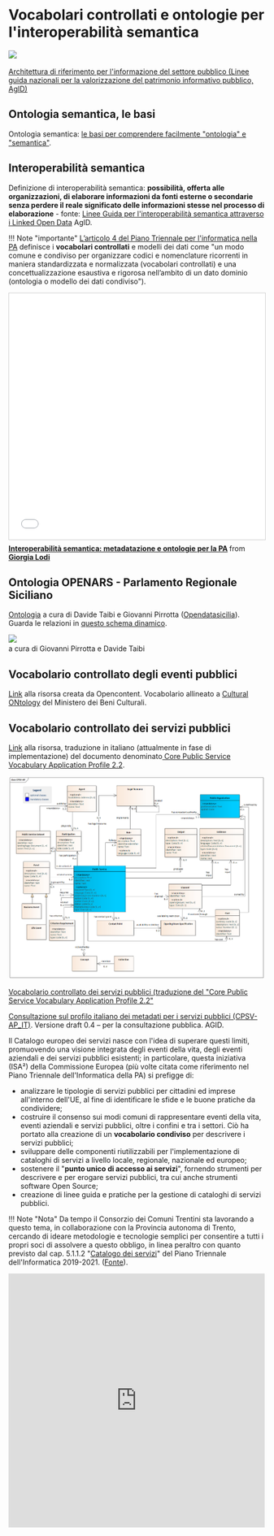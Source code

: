 # Vocabolari controllati e ontologie per l'interoperabilità semantica


<img src="https://raw.githubusercontent.com/cirospat/newproject/master/docs/static/vocabolari-controllati-architettura-informazione.png" /> 

[Architettura di riferimento per l'informazione del settore pubblico (Linee guida nazionali per la valorizzazione del patrimonio informativo pubblico, AgID)](https://docs.italia.it/italia/daf/lg-patrimonio-pubblico/it/bozza/arch.html)


## Ontologia semantica, le basi
Ontologia semantica: [le basi per comprendere facilmente "ontologia" e "semantica"](https://cirospat.readthedocs.io/it/latest/ontologia-semantica-le-basi.html).


## Interoperabilità semantica

Definizione di interoperabilità semantica: **possibilità, offerta alle organizzazioni, di  elaborare informazioni da fonti esterne o secondarie senza perdere il reale significato  delle informazioni stesse nel processo di elaborazione**  - fonte: [Linee Guida per l'interoperabilità semantica attraverso i Linked Open Data](https://www.agid.gov.it/sites/default/files/repository_files/documentazione_trasparenza/cdc-spc-gdl6-interoperabilitasemopendata_v2.0_0.pdf) AgID.


!!! Note "importante"
    [L’articolo 4 del Piano Triennale per l'informatica nella PA](https://pianotriennale-ict.readthedocs.io/it/latest/doc/04_infrastrutture-immateriali.html#dati-della-pubblica-amministrazione) definisce i **vocabolari controllati** e modelli dei dati come "un modo comune e condiviso per organizzare codici e nomenclature ricorrenti in maniera standardizzata e normalizzata (vocabolari controllati) e una concettualizzazione esaustiva e rigorosa nell’ambito di un dato dominio (ontologia o modello dei dati condiviso").


<iframe src="//www.slideshare.net/slideshow/embed_code/key/ijWjMuMPVxTyBU" width="595" height="485" frameborder="0" marginwidth="0" marginheight="0" scrolling="no" style="border:1px solid #CCC; border-width:1px; margin-bottom:5px; max-width: 100%;" allowfullscreen> </iframe> <div style="margin-bottom:5px"> <strong> <a href="//www.slideshare.net/GiorgiaLodi/interoperabilit-semantica-metadatazione-e-ontologie-per-la-pa" title="Interoperabilità semantica: metadatazione e ontologie per la PA" target="_blank">Interoperabilità semantica: metadatazione e ontologie per la PA</a> </strong> from <strong><a href="https://www.slideshare.net/GiorgiaLodi" target="_blank">Giorgia Lodi</a></strong> </div>


## Ontologia OPENARS - Parlamento Regionale Siciliano
[Ontologia](http://www.openars.org/openars/ontologia/) a cura di Davide Taibi e Giovanni Pirrotta ([Opendatasicilia](http://ods2018.opendatasicilia.it)). Guarda le relazioni in [questo schema dinamico](http://www.openars.org/core/webvowl/index.html#ontology).


<img src="https://raw.githubusercontent.com/cirospat/newproject/master/docs/img/openars.jpg" /> <br>
a cura di Giovanni Pirrotta e Davide Taibi



## Vocabolario controllato degli eventi pubblici
[Link](https://content-classes.readthedocs.io/it/latest/docs/Eventi%20pubblici%20(CPEV-AP_IT).html) alla risorsa creata da Opencontent. Vocabolario allineato a [Cultural ONtology](http://dati.beniculturali.it/cultural_on/) del Ministero dei Beni Culturali.

## Vocabolario controllato dei servizi pubblici
[Link](https://vocabolario-controllato-servizi-pubblici.readthedocs.io) alla risorsa, traduzione in italiano (attualmente in fase di implementazione) del documento denominato[ Core Public Service Vocabulary Application Profile 2.2](https://joinup.ec.europa.eu/solution/core-public-service-vocabulary-application-profile/releases).


<img src="https://raw.githubusercontent.com/cirospat/-vocabolario-controllato-servizi-pubblici/master/static/CPSV-AP_Specification%20v2.2.png" /> 

[Vocabolario controllato dei servizi pubblici (traduzione del "Core Public Service Vocabulary Application Profile 2.2"](https://vocabolario-controllato-servizi-pubblici.readthedocs.io)


[Consultazione sul profilo italiano dei metadati per i servizi pubblici (CPSV-AP_IT)](https://www.dati.gov.it/consultazione/CPSV-AP_IT). Versione draft 0.4 – per la consultazione pubblica. AGID.


Il Catalogo europeo dei servizi nasce con l'idea di superare questi limiti, promuovendo una visione integrata degli eventi della vita, degli eventi aziendali e dei servizi pubblici esistenti; in particolare, questa iniziativa (ISA²) della Commissione Europea (più volte citata come riferimento nel Piano Triennale dell'Informatica della PA) si prefigge di:

- analizzare le tipologie di servizi pubblici per cittadini ed imprese all'interno dell'UE, al fine di identificare le sfide e le buone pratiche da condividere; 
- costruire il consenso sui modi comuni di rappresentare eventi della vita, eventi aziendali e servizi pubblici, oltre i confini e tra i settori. Ciò ha portato alla creazione di un <strong>vocabolario condiviso</strong> per descrivere i servizi pubblici; 
- sviluppare delle componenti riutilizzabili per l'implementazione di cataloghi di servizi a livello locale, regionale, nazionale ed europeo; 
- sostenere il "<strong>punto unico di accesso ai servizi</strong>", fornendo strumenti per descrivere e per erogare servizi pubblici, tra cui anche strumenti software Open Source; 
- creazione di linee guida e pratiche per la gestione di cataloghi di servizi pubblici.


!!! Note "Nota"
    Da tempo il Consorzio dei Comuni Trentini sta lavorando a questo tema, in collaborazione con la Provincia autonoma di Trento, cercando di ideare metodologie e tecnologie semplici per consentire a tutti i propri soci di assolvere a questo obbligo, in linea peraltro con quanto previsto dal cap. 5.1.1.2 "<a href="http://infotn.byway.it/nl/link?c=1lv3&d=f3&h=255eojflqlhu2raf2tv6hl6tls&i=32e&iw=1&p=H653219741&s=lp&sn=bs&z=1nn">Catalogo dei servizi</a>" del Piano Triennale dell'Informatica 2019-2021. (<a href="http://infotn.byway.it/nl/link?c=1lv3&d=f3&h=2uap4jpa721nevjmlqhjm2vn88&i=32e&iw=1&n=bs&p=H301835223&s=wv&sn=bs">Fonte</a>).

    

<iframe width="100%" height="500" src="https://www.youtube.com/embed/IE2UJCV2ggI" frameborder="0" allow="autoplay; encrypted-media" allowfullscreen>&lt;/iframe><br>
The Catalogue of Services Action of the European Commission's ISA² Programme supports public administrations that create and exchange information on public service descriptions. To do so, it has created a common vocabulary for describing public services, the Core Public Service Vocabulary Application Profile (CPSV-AP), and provides interoperable tools to support local implementations. The CPSV-AP is a data model for harmonising the way public services are described on eGovernment portals. 

[More about the Catalogue of Services](https://joinup.ec.europa.eu/solution/core-public-service-vocabulary-application-profile/about#what)
    

## Sportello digitale unico per l’accesso a informazioni, procedure e servizi di assistenza
Guarda anche il "[Regolamento del Parlamento EU e del Consiglio che istituisce uno sportello digitale unico per l’accesso a informazioni, procedure e servizi di assistenza e di risoluzione dei problemi](https://vocabolario-controllato-servizi-pubblici.readthedocs.io/it/latest/regolamento-ue-sportello-digitale-unico.html#)".


<iframe width="100%" height="500" src="https://www.youtube.com/embed/Znkoz0-P3sc" frameborder="0" allow="autoplay; encrypted-media" allowfullscreen /iframe><br>

Istituzione e gestione di uno sportello digitale unico per offrire ai cittadini e alle imprese un facile accesso a informazioni di alta qualità, a procedure efficienti e a servizi di assistenza e di risoluzione dei problemi efficaci in relazione alle norme dell'Unione e nazionali applicabili ai cittadini e alle imprese che esercitano o che intendono esercitare i loro diritti derivanti dal diritto dell'Unione nell'ambito del mercato interno ai sensi dell'articolo 26, paragrafo 2, TFUE



## Vocabolario controllato degli atti che sono pubblicati nell'Albo Pretorio dei comuni
Un lavoro condiviso ed in progress che nasce dall'[hackathon di Udine del 15 giugno 2019](https://www.anci.fvg.it/HackFVG/LA-DUE-GIORNI-DI-HACKFVG). A [questo link](https://docs.google.com/spreadsheets/d/1KbBZguoxhFRkcas4Nhe8xN_TMGqRoSfcJmac4wiyFck/edit#gid=0) l'inizio della strutturazione delle definizioni/tassonomie degli atti amministrativi che confluiscono nella sezione "Albo Pretorio" dei portali web dei comuni. [Questo è lo spazio](https://github.com/italia/daf-ontologie-vocabolari-controllati/issues/66) (issue di GitHub) in cui si condivide il processo che porta alla strutturazione condivisa del "vocabolario controllato" degli atti pubblicati negli albi pretori.


## Open Contracting Data Standard (OCDS)
[Documentazione](https://standard.open-contracting.org/latest/it/). Obiettivi:

* Ottenere valore per i soldi pubblici spesi dalle amministrazioni pubbliche.
* Rafforzare la trasparenza, la responsabilità e l’integrità negli appalti pubblici.
* Permettere al settore privato di competere in modo equo agli appalti pubblici.
* Monitorare l’efficacia dei lavori, delle forniture e dei servizi appaltati.

## Ontologie e vocabolari controllati del Data & Analytics Framework - AGID (OntoPiA)

<img src="http://giovanni.pirrotta.it/images/ontopia/ontopia-tecnico.png" /> <br>
[Alla scoperta di Ontopia, il Knowledge Graph della PA Italiana (immagine tratta dall'articolo di Giovanni Pirrotta)](http://giovanni.pirrotta.it/blog/2019/05/04/alla-scoperta-di-ontopia-il-knowledge-graph-della-pa-italiana/), un articolo di Giovanni Pirrotta che spiega in maniera chiara le **ontologie** ed i **vocabolari controllati**.

[**Repository GitHub delle ontologie e dei vocabolari controllati**](https://github.com/italia/daf-ontologie-vocabolari-controllati) sviluppati nell'ambito delle azioni previste dal piano triennale per l'informatica nella PA, e a supporto del lavoro da svolgere per l_[elenco delle basi di dati chiave](http://elenco-basi-di-dati-chiave.readthedocs.io/it/latest/). A cura di Giorgia Lodi, AGID.

[**Ontologie dal Data & Analytics Framework Italia**](https://dataportal.daf.teamdigitale.it/dataset/search#/ontologies). AGID.

[**Vocabolari controllati dal Data & Analytics Framework Italia**](https://dataportal.daf.teamdigitale.it/dataset/search#/vocabularies). AGID.


## Classi di contenuto

[Strutturazione delle classi dei contenuti e relazioni tra le stesse classi](https://www.comunweb.it/openpa/classes). Vedi anche [http://ontopa.opencontent.it/openpa/classes](http://ontopa.opencontent.it/openpa/classes). Comunweb.



## Ontologie ISTAT
[Ontologie dei Musei, del Territorio e delle Variabili Censuarie](http://datiopen.istat.it/ontologie.php). ISTAT.


## Ontologie del Ministero dei Beni Culturali
[Ontologie del Ministero dei Beni Culturali](http://dati.beniculturali.it/le-ontologie/) (quali ad esempio [Cultural ONtology](http://dati.beniculturali.it/cultural_on/), con lo scopo di modellare i dati che caratterizzano gli istituti e i luoghi della cultura), MIBACT.

## Presentazioni e articoli su ontologie e vocabolari controllati
- [Open Data - Sharing data for maximum reuse. Consuming data on Web-Scale (Pieter Colpaert)](https://speakerdeck.com/pietercolpaert/an-introduction-to-open-data)
- [Ontologie e vocabolari controllati del Ministero dei Beni Culturali](http://www.iccd.beniculturali.it/it/150/archivio-news/4618/), slide illustrative del progetto ARCO e il catalogo dei beni culturali (Carriero - Lodi - Mancinelli/Veninata - Nuzzolese - Presutti).
- [Presentazioni di Giorgia Lodi</a> su ontologie, vocabolari controllati, e interoperabilità semantica.](https://www.slideshare.net/GiorgiaLodi)


## Articoli concernenti ontologie, vocabolari controllati e linked open data

<li><a href="http://giovanni.pirrotta.it/blog/2019/05/04/alla-scoperta-di-ontopia-il-knowledge-graph-della-pa-italiana/">Alla scoperta di Ontopia, il Knowledge Graph della PA Italiana</a>, un articolo di Giovanni Pirrotta che spiega in maniera chiara le **ontologie** ed i **vocabolari controllati**.

<li><a href="https://medium.com/wallscope/understanding-linked-data-formats-rdf-xml-vs-turtle-vs-n-triples-eb931dbe9827">Understanding Linked Data Formats</a> - Turtle vs RDF/XML vs N-Triples vs JSON-LD (Angus Addlesee).

<li>"<a href="https://medium.com/@gpirrotta/generazione-e-verifica-di-notizie-di-qualit%C3%A0-attraverso-il-web-semantico-la-storia-di-liliana-6cd81f05e9fe">Generazione e verifica di notizie di qualità attraverso il Web Semantico: la storia di Liliana Segre</a>" un articolo di Giovanni Pirrotta (come il web semantico può combattere le false notizie).

<li>Una <a href="https://zenodo.org/record/3898519#.Xvniul9xdPY">guida di facile lettura</a> (di Ilaria Maresi) per coloro che desiderano conoscere la modellazione semantica o aggiornare la propria memoria sull'argomento. Destinato a un vasto pubblico, il libro tratta argomenti dal ``RDF`` di base, all'integrazione di ontologie, alla costruzione di un modello e, infine, all'esecuzione di query ``SPARQL``.

<li><a href="https://ci.mines-stetienne.fr/sparql-generate/playground.html">Estensione di SPARQL 1.1 per generare RDF da XML, JSON, CSV, GeoJSON, HTML, CBOR, testo con espressioni regolari</a>. Disponibile un playground per imparare dalle basi (grazie a <a href="https://www.facebook.com/groups/opendatasicilia/?multi_permalinks=2969269163191719%2C2966008010184501%2C2964474767004492&notif_id=1593324030818250&notif_t=group_activity&ref=notif">Giovanni Pirrotta</a>).




